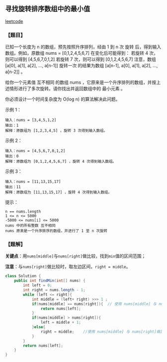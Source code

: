 ## 寻找旋转排序数组中的最小值

[leetcode](https://leetcode.cn/problems/find-minimum-in-rotated-sorted-array/)

### 【题目】

已知一个长度为 n 的数组，预先按照升序排列，经由 1 到 n 次 旋转 后，得到输入数组。例如，原数组 nums = [0,1,2,4,5,6,7] 在变化后可能得到：
若旋转 4 次，则可以得到 [4,5,6,7,0,1,2]
若旋转 7 次，则可以得到 [0,1,2,4,5,6,7]
注意，数组 [a[0], a[1], a[2], ..., a[n-1]] 旋转一次 的结果为数组 [a[n-1], a[0], a[1], a[2], ..., a[n-2]] 。

给你一个元素值 互不相同 的数组 nums ，它原来是一个升序排列的数组，并按上述情形进行了多次旋转。请你找出并返回数组中的 最小元素 。

你必须设计一个时间复杂度为 O(log n) 的算法解决此问题。

 示例 1：

```
输入：nums = [3,4,5,1,2]
输出：1
解释：原数组为 [1,2,3,4,5] ，旋转 3 次得到输入数组。
```

示例 2：

```
输入：nums = [4,5,6,7,0,1,2]
输出：0
解释：原数组为 [0,1,2,4,5,6,7] ，旋转 4 次得到输入数组。
```

示例 3：

```
输入：nums = [11,13,15,17]
输出：11
解释：原数组为 [11,13,15,17] ，旋转 4 次得到输入数组。
```

提示：

```
n == nums.length
1 <= n <= 5000
-5000 <= nums[i] <= 5000
nums 中的所有整数 互不相同
nums 原来是一个升序排序的数组，并进行了 1 至 n 次旋转
```



### 【题解】

**关键点**：用`nums[middle]`与`nums[right]`做比较，找到`min`值的区间范围；

**注意**：与`nums[right]`做比较时，取左边区间，`right = middle`。

```java
class Solution {
    public int findMin(int[] nums) {
        int left = 0;
        int right = nums.length - 1;
        while (left <= right){
            int middle = (left+ right) >>> 1 ;
            if(nums[middle] == nums[right]){  // 使用 nums[middle] 与 nums[right]做比较，找到 min 值的区间。
                return nums[left];
            }
            if(nums[middle] > nums[right]){
                left = middle + 1;
            }else{
                right = middle;    //使用 nums[middle] 与 nums[right]做比较时，取左区间从 right = middle开始。
            }
        }
        return nums[left];
    }
}
```

